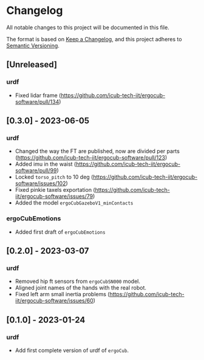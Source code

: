 # Changelog

All notable changes to this project will be documented in this file.

The format is based on [Keep a Changelog](https://keepachangelog.com/en/1.0.0/),
and this project adheres to [Semantic Versioning](https://semver.org/spec/v2.0.0.html).

## [Unreleased]

### urdf
- Fixed lidar frame (https://github.com/icub-tech-iit/ergocub-software/pull/134)

## [0.3.0] - 2023-06-05

### urdf

- Changed the way the FT are published, now are divided per parts (https://github.com/icub-tech-iit/ergocub-software/pull/123)
- Added imu in the waist (https://github.com/icub-tech-iit/ergocub-software/pull/99)
- Locked `torso_pitch` to 10 deg (https://github.com/icub-tech-iit/ergocub-software/issues/102)
- Fixed pinkie taxels exportation (https://github.com/icub-tech-iit/ergocub-software/issues/79)
- Added the model `ergoCubGazeboV1_minContacts`

### ergoCubEmotions
- Added first draft of `ergoCubEmotions`

## [0.2.0] - 2023-03-07

### urdf
- Removed hip ft sensors from `ergoCubSN000` model.
- Aligned joint names of the hands with the real robot.
- Fixed left arm small inertia problems (https://github.com/icub-tech-iit/ergocub-software/issues/60)

## [0.1.0] - 2023-01-24

### urdf
- Add first complete version of urdf of `ergoCub`.
